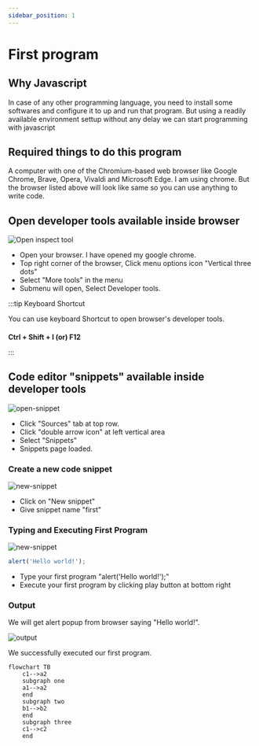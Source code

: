 ```yaml
---
sidebar_position: 1
---
```


# First program

## Why Javascript

In case of any other programming language, you need to install some softwares and configure it to up and run that program.
 But using a readily available environment settup without any delay we can start programming with javascript
## Required things to do this program

A computer with one of the Chromium-based web browser like Google Chrome, Brave, Opera, Vivaldi and Microsoft Edge. I am using chrome.
But the browser listed above will look like same so you can use anything to write code.

## Open developer tools available inside browser

![Open inspect tool](/img/article/first/inspect.jpg)

- Open your browser. I have opened my google chrome.
- Top right corner of the browser, Click menu options icon "Vertical three dots"
- Select "More tools" in the menu
- Submenu will open, Select Developer tools.

:::tip Keyboard Shortcut

You can use keyboard Shortcut to open browser's developer tools.
####
**Ctrl + Shift + I (or) F12**

:::

## Code editor "snippets" available inside developer tools

![open-snippet](/img/article/first/open-snippet.jpg)

- Click "Sources" tab at top row.
- Click "double arrow icon" at left vertical area
- Select "Snippets"
- Snippets page loaded.

### Create a new code snippet
![new-snippet](/img/article/first/new-snippet.jpg)

- Click on "New snippet"
- Give snippet name "first"

### Typing and Executing First Program

![new-snippet](/img/article/first/first-code.jpg)

```jsx title="first.js"
alert('Hello world!');
```
- Type your first program "alert(\'Hello world!\');"
- Execute your first program by clicking play button at bottom right

### Output
We will get alert popup from browser saying "Hello world!".

![output](/img/article/first/output.jpg)

We successfully executed our first program.

```mermaid
flowchart TB
    c1-->a2
    subgraph one
    a1-->a2
    end
    subgraph two
    b1-->b2
    end
    subgraph three
    c1-->c2
    end
```